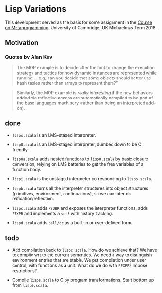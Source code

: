 # Lisp Variations

This development served as the basis for some assignment in the [Course on Metaprogramming](https://github.com/namin/metaprogramming), University of Cambridge, UK Michaelmas Term 2018.

## Motivation

### Quotes by Alan Kay

> The MOP example is to decide after the fact to change the execution
> strategy and tactics for how dynamic instances are represented while
> running -- e.g, can you decide that some objects should better use
> hash tables rather than arrays to represent them?”

> Similarly, the MOP example is *really interesting* if the new
> behaviors added via reflective access are automatically compiled to
> be part of the base languages machinery (rather than being an
> interpreted add-on).

## done

- `lisps.scala` is an LMS-staged interpreter.

- `lisp0.scala` is an LMS-staged interpreter, dumbed down to be C friendly.

- `lisp0a.scala` adds nested functions to `lisp0.scala` by basic
  closure conversion, relying on LMS batteries to get the free
  variables of a function body.

- `lispi.scala` is the unstaged interpreter corresponding to `lisps.scala`.

- `lispb.scala` turns all the interpreter structures into object
  structures (primitives, environment, continuations), so we can later
  do reification/reflection.

- `lispc.scala` adds `FSUBR` and exposes the interpreter functions,
  adds `FEXPR` and implements a `set!` with history tracking.

- `lispd.scala` adds `call/cc` as a built-in or user-defined form.

## todo

- Add compilation back to `lispc.scala`. How do we achieve that? We
  have to compile wrt to the current semantics. We need a way to
  distinguish environment entries that are stable. We put compilation
  under user control, with functions as a unit. What do we do with
  `FEXPR`? Impose restrictions?

- Compile `lisps.scala` to C by program transformations. Start bottom
  up from `lisp0.scala`.
